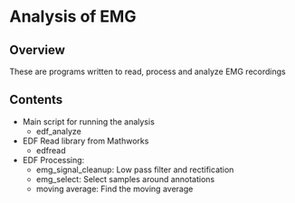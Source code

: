 # Analysis of EMG
## Overview
These are programs written to read, process and analyze EMG recordings
## Contents
* Main script for running the analysis
  * edf_analyze
* EDF Read library from Mathworks
  * edfread
* EDF Processing:
  * emg_signal_cleanup: Low pass filter and rectification
  * emg_select: Select samples around annotations
  * moving average: Find the moving average
